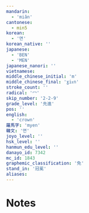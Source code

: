 ```yaml
---
mandarin:
  - 'miǎn'
cantonese:
  - min5
korean:
  - '면'
korean_native: ''
japanese:
  - 'BEN'
  - 'MEN'
japanese_nanori: ''
vietnamese:
middle_chinese_initial: 'm'
middle_chinese_final: 'ɣiᴇn'
stroke_count: ''
radical: '冖'
skip_number: '2-2-9'
grade_level: '先進'
pos: ''
english:
  - 'crown'
羅馬字: 'myen'
韓文: '면'
joyo_level: ''
hsk_level: ''
hanmun_edu_level: ''
danayo_id: 7342
mc_id: 1843
graphemic_classification: '免'
stand_in: '冠冕'
aliases:
---
```


# Notes

